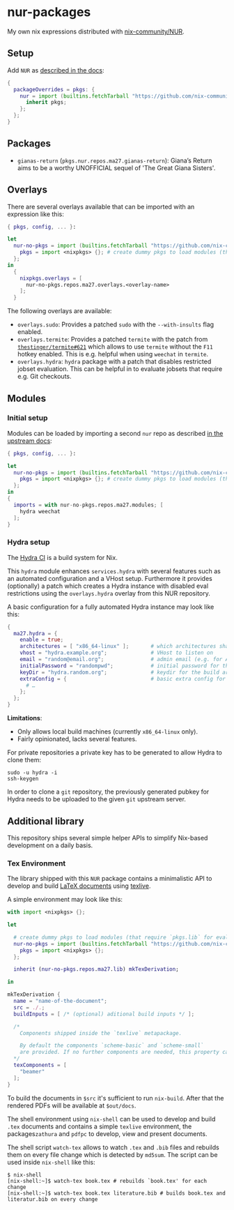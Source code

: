 # nur-packages

My own nix expressions distributed with [nix-community/NUR](https://github.com/nix-community/nur).

## Setup

Add `NUR` as [described in the docs](https://github.com/nix-community/nur#how-to-use):

``` nix
{
  packageOverrides = pkgs: {
    nur = import (builtins.fetchTarball "https://github.com/nix-community/NUR/archive/master.tar.gz") {
      inherit pkgs;
    };
  };
}
```

## Packages

* `gianas-return` (`pkgs.nur.repos.ma27.gianas-return`): Giana’s Return aims to be a worthy
  UNOFFICIAL sequel of 'The Great Giana Sisters'.

## Overlays

There are several overlays available that can be imported with an expression like this:

``` nix
{ pkgs, config, ... }:

let
  nur-no-pkgs = import (builtins.fetchTarball "https://github.com/nix-community/NUR/archive/master.tar.gz") {
    pkgs = import <nixpkgs> {}; # create dummy pkgs to load modules (that require `pkgs.lib` for evaluation)
  };
in
  {
    nixpkgs.overlays = [
      nur-no-pkgs.repos.ma27.overlays.<overlay-name>
    ];
  }
```

The following overlays are available:

* `overlays.sudo`: Provides a patched `sudo` with the `--with-insults` flag enabled.
* `overlays.termite`: Provides a patched `termite` with the patch
  from [`thestinger/termite#621`](https://github.com/thestinger/termite/pull/621) which allows to
  use `termite` without the `F11` hotkey enabled. This is e.g. helpful when using `weechat` in `termite`.
* `overlays.hydra`: `hydra` package with a patch that disables restricted jobset evaluation. This can be
  helpful in to evaluate jobsets that require e.g. Git checkouts.

## Modules

### Initial setup

Modules can be loaded by importing a second `nur` repo as described
[in the upstream docs](https://github.com/nix-community/NUR#using-modules-overlays-or-library-functions-in-nixos):

``` nix
{ pkgs, config, ... }:

let
  nur-no-pkgs = import (builtins.fetchTarball "https://github.com/nix-community/NUR/archive/master.tar.gz") {
    pkgs = import <nixpkgs> {}; # create dummy pkgs to load modules (that require `pkgs.lib` for evaluation)
  };
in
{
  imports = with nur-no-pkgs.repos.ma27.modules; [
    hydra weechat
  ];
}
```

### Hydra setup

The [Hydra CI](https://nixos.org/hydra/) is a build system for Nix.

This `hydra` module enhances `services.hydra` with several features such as an automated
configuration and a VHost setup. Furthermore it provides (optionally) a patch which creates
a Hydra instance with disabled eval restrictions using the `overlays.hydra` overlay from this NUR repository.

A basic configuration for a fully automated Hydra instance may look like this:

``` nix
{
  ma27.hydra = {
    enable = true;
    architectures = [ "x86_64-linux" ];       # which architectures shall be supported
    vhost = "hydra.example.org";              # VHost to listen on
    email = "random@email.org";               # admin email (e.g. for ACME cert)
    initialPassword = "randompwd";            # initial password for the admin account
    keyDir = "hydra.random.org";              # keydir for the build artifacts (also used for the binary cache name), lives in `/etc/nix/${keyDir}`
    extraConfig = {                           # basic extra config for `services.hydra` from nixpkgs
      # …
    };
  };
}
```

**Limitations**:

* Only allows local build machines (currently `x86_64-linux` only).
* Fairly opinionated, lacks several features.

For private repositories a private key has to be generated to allow
Hydra to clone them:

```
sudo -u hydra -i
ssh-keygen
```

In order to clone a `git` repository, the previously generated pubkey for Hydra
needs to be uploaded to the given `git` upstream server.

## Additional library

This repository ships several simple helper APIs to simplify Nix-based development
on a daily basis.

### Tex Environment

The library shipped with this `NUR` package contains a minimalistic API to develop and build
[LaTeX documents](https://www.latex-project.org//) using [texlive](https://www.tug.org/texlive/).

A simple environment may look like this:

``` nix
with import <nixpkgs> {};

let

  # create dummy pkgs to load modules (that require `pkgs.lib` for evaluation)
  nur-no-pkgs = import (builtins.fetchTarball "https://github.com/nix-community/NUR/archive/master.tar.gz") {
    pkgs = import <nixpkgs> {};
  };

  inherit (nur-no-pkgs.repos.ma27.lib) mkTexDerivation;

in

mkTexDerivation {
  name = "name-of-the-document";
  src = ./.;
  buildInputs = [ /* (optional) aditional build inputs */ ];

  /*
    Components shipped inside the `texlive` metapackage.

    By default the components `scheme-basic` and `scheme-small`
    are provided. If no further components are needed, this property can be omitted.
  */
  texComponents = [
    "beamer"
  ];
}
```

To build the documents in `$src` it's sufficient to run `nix-build`. After that the rendered PDFs will be
available at `$out/docs`.

The shell environment using `nix-shell` can be used to develop and build `.tex`
documents and contains a simple `texlive` environment, the packages`zathura`
and `pdfpc` to develop, view and present documents.

The shell script `watch-tex` allows to watch `.tex` and `.bib` files and rebuilds them on every
file change which is detected by `md5sum`. The script can be used inside `nix-shell` like this:

```
$ nix-shell
[nix-shell:~]$ watch-tex book.tex # rebuilds `book.tex' for each change
[nix-shell:~]$ watch-tex book.tex literature.bib # builds book.tex and literatur.bib on every change
```
